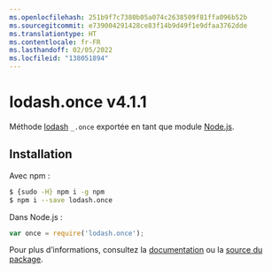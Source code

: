 ```yaml
---
ms.openlocfilehash: 251b9f7c7380b05a074c2638509f81ffa096b52b
ms.sourcegitcommit: e739004291428ce83f14b9d49f1e9dfaa3762dde
ms.translationtype: HT
ms.contentlocale: fr-FR
ms.lasthandoff: 02/05/2022
ms.locfileid: "138051894"
---
```

# <a name="lodashonce-v411"></a>lodash.once v4.1.1

Méthode [lodash](https://lodash.com/) `_.once` exportée en tant que module [Node.js](https://nodejs.org/).

## <a name="installation"></a>Installation

Avec npm :
```bash
$ {sudo -H} npm i -g npm
$ npm i --save lodash.once
```

Dans Node.js :
```js
var once = require('lodash.once');
```

Pour plus d’informations, consultez la [documentation](https://lodash.com/docs#once) ou la [source du package](https://github.com/lodash/lodash/blob/4.1.1-npm-packages/lodash.once).
